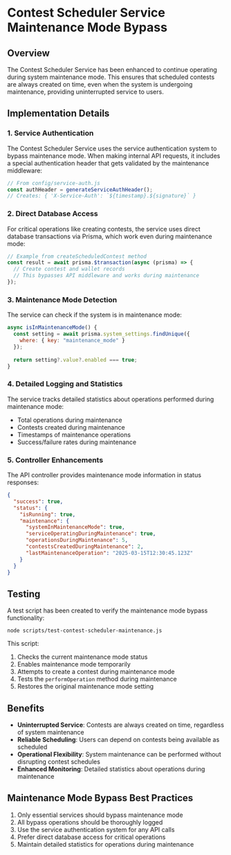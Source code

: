 # Contest Scheduler Service Maintenance Mode Bypass

## Overview

The Contest Scheduler Service has been enhanced to continue operating during system maintenance mode. This ensures that scheduled contests are always created on time, even when the system is undergoing maintenance, providing uninterrupted service to users.

## Implementation Details

### 1. Service Authentication

The Contest Scheduler Service uses the service authentication system to bypass maintenance mode. When making internal API requests, it includes a special authentication header that gets validated by the maintenance middleware:

```javascript
// From config/service-auth.js
const authHeader = generateServiceAuthHeader();
// Creates: { 'X-Service-Auth': `${timestamp}.${signature}` }
```

### 2. Direct Database Access

For critical operations like creating contests, the service uses direct database transactions via Prisma, which work even during maintenance mode:

```javascript
// Example from createScheduledContest method
const result = await prisma.$transaction(async (prisma) => {
  // Create contest and wallet records
  // This bypasses API middleware and works during maintenance
});
```

### 3. Maintenance Mode Detection

The service can check if the system is in maintenance mode:

```javascript
async isInMaintenanceMode() {
  const setting = await prisma.system_settings.findUnique({
    where: { key: "maintenance_mode" }
  });
  
  return setting?.value?.enabled === true;
}
```

### 4. Detailed Logging and Statistics

The service tracks detailed statistics about operations performed during maintenance mode:

- Total operations during maintenance
- Contests created during maintenance
- Timestamps of maintenance operations
- Success/failure rates during maintenance

### 5. Controller Enhancements

The API controller provides maintenance mode information in status responses:

```json
{
  "success": true,
  "status": {
    "isRunning": true,
    "maintenance": {
      "systemInMaintenanceMode": true,
      "serviceOperatingDuringMaintenance": true,
      "operationsDuringMaintenance": 5,
      "contestsCreatedDuringMaintenance": 2,
      "lastMaintenanceOperation": "2025-03-15T12:30:45.123Z"
    }
  }
}
```

## Testing

A test script has been created to verify the maintenance mode bypass functionality:

```
node scripts/test-contest-scheduler-maintenance.js
```

This script:
1. Checks the current maintenance mode status
2. Enables maintenance mode temporarily
3. Attempts to create a contest during maintenance mode
4. Tests the `performOperation` method during maintenance
5. Restores the original maintenance mode setting

## Benefits

- **Uninterrupted Service**: Contests are always created on time, regardless of system maintenance
- **Reliable Scheduling**: Users can depend on contests being available as scheduled
- **Operational Flexibility**: System maintenance can be performed without disrupting contest schedules
- **Enhanced Monitoring**: Detailed statistics about operations during maintenance

## Maintenance Mode Bypass Best Practices

1. Only essential services should bypass maintenance mode
2. All bypass operations should be thoroughly logged
3. Use the service authentication system for any API calls
4. Prefer direct database access for critical operations
5. Maintain detailed statistics for operations during maintenance